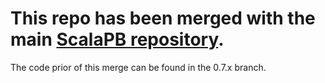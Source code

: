 # This repo has been merged with the main [ScalaPB repository](https://github.com/scalapb/ScalaPB). #

The code prior of this merge can be found in the 0.7.x branch.
